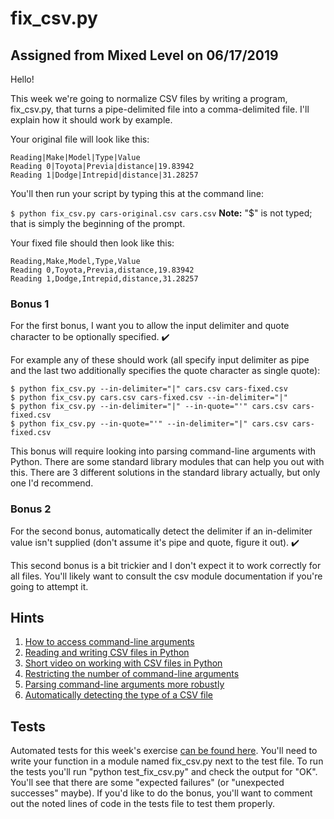 # fix_csv.py
## Assigned from Mixed Level on 06/17/2019
Hello!

This week we're going to normalize CSV files by writing a program, fix_csv.py, that turns a pipe-delimited file into a comma-delimited file. I'll explain how it should work by example.

Your original file will look like this:
```
Reading|Make|Model|Type|Value
Reading 0|Toyota|Previa|distance|19.83942
Reading 1|Dodge|Intrepid|distance|31.28257
```
You'll then run your script by typing this at the command line:

`$ python fix_csv.py cars-original.csv cars.csv`
**Note:** "$" is not typed; that is simply the beginning of the prompt.

Your fixed file should then look like this:
```
Reading,Make,Model,Type,Value
Reading 0,Toyota,Previa,distance,19.83942
Reading 1,Dodge,Intrepid,distance,31.28257
```
### Bonus 1

For the first bonus, I want you to allow the input delimiter and quote character to be optionally specified. ✔️

For example any of these should work (all specify input delimiter as pipe and the last two additionally specifies the quote character as single quote):
```
$ python fix_csv.py --in-delimiter="|" cars.csv cars-fixed.csv
$ python fix_csv.py cars.csv cars-fixed.csv --in-delimiter="|"
$ python fix_csv.py --in-delimiter="|" --in-quote="'" cars.csv cars-fixed.csv
$ python fix_csv.py --in-quote="'" --in-delimiter="|" cars.csv cars-fixed.csv
```
This bonus will require looking into parsing command-line arguments with Python. There are some standard library modules that can help you out with this. There are 3 different solutions in the standard library actually, but only one I'd recommend.

### Bonus 2

For the second bonus, automatically detect the delimiter if an in-delimiter value isn't supplied (don't assume it's pipe and quote, figure it out). ✔️

This second bonus is a bit trickier and I don't expect it to work correctly for all files. You'll likely want to consult the csv module documentation if you're going to attempt it.

## Hints
1. [How to access command-line arguments](https://stackoverflow.com/a/35421024/2633215)
2. [Reading and writing CSV files in Python](https://pymotw.com/3/csv/index.html)
3. [Short video on working with CSV files in Python](https://www.youtube.com/watch?v=q5uM4VKywbA)
4. [Restricting the number of command-line arguments](https://treyhunner.com/2018/03/tuple-unpacking-improves-python-code-readability/#Multiple_assignment_is_very_strict)
5. [Parsing command-line arguments more robustly](http://zetcode.com/python/argparse/)
6. [Automatically detecting the type of a CSV file](https://docs.python.org/3/library/csv.html#csv.Sniffer%3CPaste%3E)

## Tests

Automated tests for this week's exercise [can be found here](https://www.pythonmorsels.com/exercises/ea6023829c564d21b7d26e7272653a4f/tests/). You'll need to write your function in a module named fix_csv.py next to the test file. To run the tests you'll run "python test_fix_csv.py" and check the output for "OK". You'll see that there are some "expected failures" (or "unexpected successes" maybe). If you'd like to do the bonus, you'll want to comment out the noted lines of code in the tests file to test them properly.
